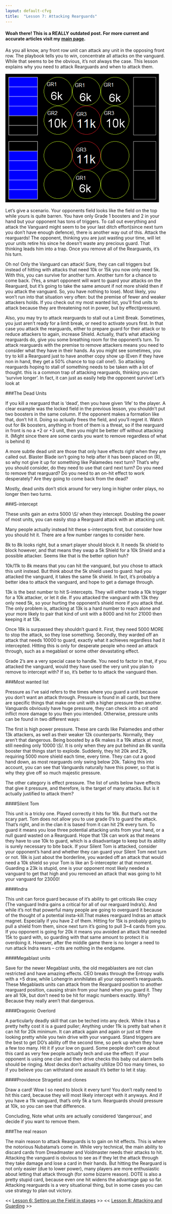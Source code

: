 ```yaml
---
layout: default-cfvg
title:  "Lesson 7: Attacking Rearguards"
---
```

#### Woah there! This is a REALLY outdated post. For more current and accurate articles visit my [main page](/cfvg).

As you all know, any front row unit can attack any unit in the opposing front row. The playbook tells you to win, concentrate all attacks on the vanguard. While that seems to be the obvious, it’s not always the case. This lesson explains why you need to attack Rearguards and when to attack them.

<!-- more -->

[![2/2/2 on 0/2/0](/cfvg/image/field_006-small.png)](/cfvg/image/field_006.png)

Let’s give a scenario. Your opponents field looks like the field on the top while yours is quite barren. You have only Grade 1 boosters and 2 in your hand but your opponent has tons of triggers. To call out everything and attack the Vanguard might seem to be your last ditch effort(since next turn you don’t have enough defence), there is another way out of this. Attack the rearguards! The opponent, thinking you are just wasting your time, will let your units retire his since he doesn’t waste any precious guard. That thinking leads him into a trap. Once you remove all of the Rearguards, it’s his turn.

Oh no! Only the Vanguard can attack! Sure, they can call triggers but instead of hitting with attacks that need 10k or 15k you now only need 5k. With this, you can survive for another turn. Another turn for a chance to come back. (Yes, a smart opponent will want to guard your attacks on the Rearguard, but it’s going to take the same amount if not more shield then if you attack the vanguard. So, you have nothing to lose). Most likely, you won’t run into that situation very often: but the premise of fewer and weaker attackers holds. If you check out my most wanted list, you’ll find units to attack because they are threatening not in power, but by effect(pressure).

Also, you may try to attack rearguards to stall out a Limit Break. Sometimes, you just aren’t ready for a limit break, or need to activate yours first. In that case you attack the rearguards, either to prepare guard for their attack or to reduce attackers to again, increase Shield. Actually, that’s what attacking rearguards do, give you some breathing room for the opponent’s turn. To attack rearguards with the premise to remove attackers means you need to consider what they have in their hands. As you might see sometimes, you try to kill a Rearguard just to have another copy show up (Even if they have non in hand, they get a 50% chance to top call one!). So attacking rearguards hoping to stall of something needs to be taken with a lot of thought. this is a common trap of attacking rearguards, thinking you can ‘survive longer’. In fact, it can just as easily help the opponent survive! Let’s look at

###The Dead Units

If you kill a rearguard that is ‘dead’, then you have given ‘life’ to the player. A clear example was the locked field in the previous lesson, you shouldn’t put two boosters in the same column. If the opponent makes a formation like that, don’t hit it. Doing so actually frees the field, and you’ll regret it. Watch out for 8k boosters, anything in front of them is a threat, so if the rearguard in front is no a +2 or +3 unit, then you might be better off without attacking it. (Might since there are some cards you want to remove regardless of what is behind it)

A more subtle dead unit are those that only have effects right when they are called out. Blaster Blade isn’t going to help after it has been placed on (R), so why not give it up for something like Palamedes next turn? That’s why you should consider, do they need to use that card next turn? Do you need to remove that rearguard? Do you need to an on-hit effect to work desperately? Are they going to come back from the dead?

Mostly, dead units don’t stick around for very long in higher order plays, no longer then two turns.

###S-intercept

These units gain an extra 5000 \S/ when they intercept. Doubling the power of most units, you can easily stop a Rearguard attack with an attacking unit.

Many people actually instead hit these s-intercepts first, but consider how you should hit it. There are a few number ranges to consider here.

8k to 8k looks right, but a smart player should block it. It needs 5k shield to block however, and that means they swap a 5k Shield for a 10k Shield and a possible attacker. Seems like that is the better option huh?

10k/11k to 8k means that you can hit the vanguard, but you chose to attack this unit instead. But think about the 5k shield used to guard: had you attacked the vanguard, it takes the same 5k shield. In fact, it’s probably a better idea to attack the vanguard, and hope to get a damage through.

13k is the best number to hit S-intercepts. They will either trade a 10k trigger for a 10k attacker, or let it die. If you attacked the vanguard with 13k they only need 5k, so your hurting the opponent’s shield more if you attack that. The only problem is, attacking at 13k is a hard number to reach alone and your more likely to pair that kind of unit with a 8000 and hit for 21000 then keeping it at 13k.

Once 18k is surpassed they shouldn’t guard it. First, they need 5000 MORE to stop the attack, so they lose something. Secondly, they warded off an attack that needs 10000 to guard, exactly what it achieves regardless had it intercepted. Hitting this is only for desperate people who need an attack through, such as a megablast or some other devastating effect.

Grade 2’s are a very special case to handle. You need to factor in that, if you attacked the vanguard, would they have used the very unit you plan to remove to intercept with? If so, it’s better to to attack the vanguard then.

###Most wanted list

Pressure as I’ve said refers to the times where you guard a unit because you don’t want an attack through. Pressure is found in all cards, but there are specific things that make one unit with a higher pressure then another. Vanguards obviously have huge pressure, they can check into a crit and inflict more damage to you then you intended. Otherwise, pressure units can be found in two different ways:

The first is high power pressure. These are cards like Palamedes and other 13k attackers, as well as their weaker 12k counterparts. Normally, they aren’t that dangerous. Being boosted by a 6k makes it a 19k attack at most, still needing only 10000 \S/. It is only when they are put behind an 8k vanilla booster that things start to explode. Suddenly, they hit 20k and 21k, requiring 5000 more shield each time, every time. They can cut a good hand down, as most rearguards only swing below 20k. Taking this into account, you can see that Vanguards naturally have this power, so that is why they give off so much majestic pressure.

The other category is effect pressure. The list of units below have effects that give it pressure, and therefore, is the target of many attacks. But is it actually justified to attack them?

####Silent Tom

This unit is a tricky one. Played correctly it hits for 16k. But that’s not the scary part. Tom does not allow you to use grade 0’s to guard the attack. That’s right, and in the clan it is based from it can hit 21k every turn. To guard it means you lose three potential attacking units from your hand, or a null guard wasted on a Rearguard. Hope that 13k can work as that means they have to use 10k to guard, which is a disadvantage to keep but its ability is surely necessary to bite back. If your Silent Tom is attacked, consider your opponent’s hand and whether they can guard your Silent Tom next turn or not. 18k is just about the borderline, you warded off an attack that would need a 10k shield so your Tom is like an S-intercepter at that moment. Guarding a 23k is stupid, one is your opponent most likely needed a vanguard to get that high and you removed an attack that was going to hit your vanguard for 23000!

####Indra

This unit can force guard because of it’s ability to get criticals like crazy (The vanguard Indra gains a critical for all of our rearguard Indra’s). And while it’s not that powerful many people are going to overguard it because of the thought of a potential insta-kill.That makes rearguard Indras an attack magnet. Especially if you have 2 of them. Hitting for 15k is probably going to pull a shield from them, since next turn it’s going to pull 3~4 cards from you. If you opponent is going for 20k it means you avoided an attack that needed 15k to guard with, so guarding with that same amount to protect it is overdoing it. However, after the middle game there is no longer a need to run attack Indra rears – crits are nothing in the endgame.

####Megablast units

Save for the newer Megablast units, the old megablasters are not clan restricted and have amazing effects. CEO breaks through the Entropy walls with a +5 draw, while Lohengrin annihilates all your opponent’s rearguards. These Megablasts units can attack from the Rearguard position to another rearguard position, causing strain from your hand when you guard it. They are all 10k, but don’t need to be hit for magic numbers exactly. Why? Because they really aren’t that dangerous.

####Dragonic Overlord

A particularly deadly skill that can be teched into any deck. While it has a pretty hefty cost it is a guard puller; Anything under 11k is pretty bait when it can hit for 20k minimum. It can attack again and again or just sit there looking pretty while you twin drive with your vanguard. Stand triggers are the best to get DO’s ability off the second time, so perk up when they have a few too many. Hit it if your low on guard. Some people don’t care about this card as very few people actually tech and use the effect: If your opponent is using one clan and then drive checks this baby out alarm bells should be ringing. Most decks don’t actuality ultilize DO too many times, so if you believe you can withstand one assault it’s better to let it stay.

####Providence Stragetist and clones

Draw a card! Wow I so need to block it every turn! You don’t really need to hit this card, because they will most likely intercept with it anyways. And if you have a 11k vanguard, that’s only 5k a turn. Rearguards should pressure at 10k, so you can see that difference.

Concluding, Note what units are actually considered ‘dangerous’, and decide if you want to remove them.

###The real reason

The main reason to attack Rearguards is to gain on hit effects. This is where the notorious Nubatama’s come in. While very technical, the main ability to discard cards from Dreadmaster and Voidmaster needs their attacks to hit. Attacking the vanguard is obvious to see as if they let the attack through they take damage and lose a card in their hands. But hitting the Rearguard is not only easier (due to lower power), many players are more enthusiastic about letting that attack through (for some bizarre reason). DOTE is also a pretty stupid card, because even one hit widens the advantage gap so far. Attacking rearguards is a very situational thing, but in some cases you can use strategy to plan out victory.<i class="fa fa-stop"></i>

<< [Lesson 6: Setting up the Field in stages](/cfvg/lesson6) >> << [Lesson 8: Attacking and Guarding](/cfvg/lesson8) >>